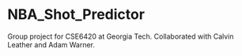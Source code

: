 # NBA_Shot_Predictor

Group project for CSE6420 at Georgia Tech. Collaborated with Calvin Leather and Adam Warner.
